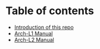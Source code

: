 # Table of contents

* [Introduction of this repo](README.md)
* [Arch-L1 Manual](<README (1).md>)
* [Arch-L2 Manual](arch-l2-manual.md)
